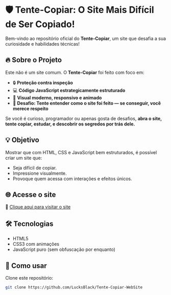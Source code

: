 # 🛡️ Tente-Copiar: O Site Mais Difícil de Ser Copiado!

Bem-vindo ao repositório oficial do **Tente-Copiar**, um site que desafia a sua curiosidade e habilidades técnicas!

## 🔥 Sobre o Projeto

Este não é um site comum. O **Tente-Copiar** foi feito com foco em:

- 🔒 **Proteção contra inspeção**
- 💻 **Código JavaScript estrategicamente estruturado**
- 🎨 **Visual moderno, responsivo e animado**
- 🧠 **Desafio: Tente entender como o site foi feito — se conseguir, você merece respeito**

Se você é curioso, programador ou apenas gosta de desafios, **abra o site, tente copiar, estudar, e descobrir os segredos por trás dele.**

## 💡 Objetivo

Mostrar que com HTML, CSS e JavaScript bem estruturados, é possível criar um site que:
- Seja difícil de copiar.
- Impressione visualmente.
- Provoque quem acessa com interações e efeitos únicos.

## 🌐 Acesse o site

🔗 [Clique aqui para visitar o site](https://seusiteaqui.com)

## 🛠️ Tecnologias

- HTML5
- CSS3 com animações
- JavaScript puro (sem obfuscação por enquanto)

## 📂 Como usar

Clone este repositório:

```bash
git clone https://github.com/LucksBlack/Tente-Copiar-WebSite
